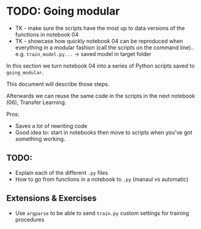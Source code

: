 # TODO: Going modular

* TK - make sure the scripts have the most up to data versions of the functions in notebook 04 
* TK - showcase how quickly notebook 04 can be reproduced when everything in a modular fashion (call the scripts on the command line).. e.g. `train_model.py...` -> saved model in target folder

In this section we turn notebook 04 into a series of Python scripts saved to `going_modular`.

This document will describe those steps.

Afterwards we can reuse the same code in the scripts in the next notebook (06), Transfer Learning.

Pros:
* Saves a lot of rewriting code
* Good idea to: start in notebooks then move to scripts when you've got something working.

## TODO:
* Explain each of the different `.py` files
* How to go from functions in a notebook to `.py` (manaul vs automatic)

## Extensions & Exercises
* Use `argparse` to be able to send `train.py` custom settings for training procedures